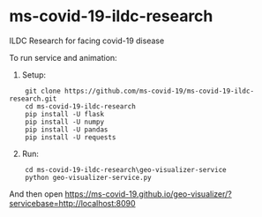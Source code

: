 # ms-covid-19-ildc-research
ILDC Research for facing covid-19 disease

To run service and animation:

1. Setup:
```
    git clone https://github.com/ms-covid-19/ms-covid-19-ildc-research.git
    cd ms-covid-19-ildc-research
    pip install -U flask
    pip install -U numpy
    pip install -U pandas
    pip install -U requests
```
2. Run:
```
    cd ms-covid-19-ildc-research\geo-visualizer-service
    python geo-visualizer-service.py
```
And then open https://ms-covid-19.github.io/geo-visualizer/?servicebase=http://localhost:8090
